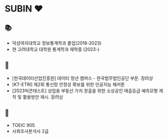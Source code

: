 # SUBIN ❤️ 

## 📚
- 덕성여자대학교 정보통계학과 졸업(2018-2023)
- 현 고려대학교 대학원 통계학과 재학중 (2023-)

## 🏅
- [한국데이터산업진흥원] 데이터 청년 캠퍼스 - 한국법무법인공단 부문. 장려상
- [KT-ETRI] 제2회 통신망 안정성 확보를 위한 인공지능 해커톤
- [2023빅콘테스트] 상업용 부동산 가치 창출을 위한 소상공인 매출등급 예측모형 제작 및 활용방안 제시. 장려상

## 🪪
- TOEIC 905
- 사회조사분석사 2급
